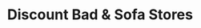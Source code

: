 ---
title: "Discount Bad & Sofa Stores"
url: /bishop-auckland/discount-bad-und-sofa-stores/
shop: Möbel
---